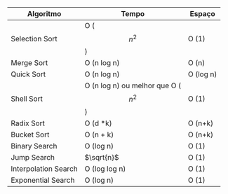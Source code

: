 Algoritmo| 	Tempo                     | 	Espaço     |
|--------|----------------------------|-------------|
Selection Sort| 	O ($$n^2$$)	              | O (1)	      |
Merge Sort| 	O (n log n)               | 	O (n)      |
Quick Sort| 	O (n log n)               | 	O (log n)	 |
Shell Sort| 	O (n log n) ou melhor que  O ($$n^2$$) | 	O (1)      |
Radix Sort| 	O (d *k)                  | 	O (n+k)    |
Bucket Sort| 	O (n + k)                 | 	O (n+k)    |
Binary Search| 	O (log n)                 | O (1)       |
Jump Search | $\sqrt{n}$                 | O (1)       |
Interpolation Search | 	O (log log n)             | O (1)       |
Exponential Search | 	O (log n)                 | O (1)       |